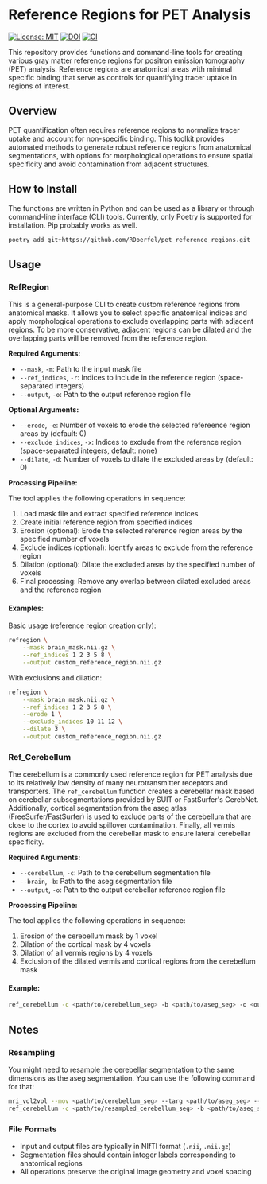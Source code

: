 # Reference Regions for PET Analysis
[![License: MIT](https://img.shields.io/badge/License-MIT-yellow.svg)](./LICENSE)
[![DOI](https://zenodo.org/badge/DOI/10.5281/zenodo.15496253.svg)](https://doi.org/10.5281/zenodo.15496253)
[![CI](https://github.com/RDoerfel/pet_reference_regions/actions/workflows/CI.yml/badge.svg)](https://github.com/RDoerfel/pet_reference_regions/actions/workflows/CI.yml)

This repository provides functions and command-line tools for creating various gray matter reference regions for positron emission tomography (PET) analysis. Reference regions are anatomical areas with minimal specific binding that serve as controls for quantifying tracer uptake in regions of interest.

## Overview

PET quantification often requires reference regions to normalize tracer uptake and account for non-specific binding. This toolkit provides automated methods to generate robust reference regions from anatomical segmentations, with options for morphological operations to ensure spatial specificity and avoid contamination from adjacent structures.

## How to Install

The functions are written in Python and can be used as a library or through command-line interface (CLI) tools. Currently, only Poetry is supported for installation. Pip probably works as well.

```bash
poetry add git+https://github.com/RDoerfel/pet_reference_regions.git
```

## Usage

### RefRegion

This is a general-purpose CLI to create custom reference regions from anatomical masks. It allows you to select specific anatomical indices and apply morphological operations to exclude overlapping parts with adjacent regions. To be more conservative, adjacent regions can be dilated and the overlapping parts will be removed from the reference region.

**Required Arguments:**

- `--mask`, `-m`: Path to the input mask file
- `--ref_indices`, `-r`: Indices to include in the reference region (space-separated integers)
- `--output`, `-o`: Path to the output reference region file

**Optional Arguments:**

- `--erode`, `-e`: Number of voxels to erode the selected refereence region areas by (default: 0)
- `--exclude_indices`, `-x`: Indices to exclude from the reference region (space-separated integers, default: none)
- `--dilate`, `-d`: Number of voxels to dilate the excluded areas by (default: 0)

**Processing Pipeline:**

The tool applies the following operations in sequence:

1. Load mask file and extract specified reference indices
2. Create initial reference region from specified indices
3. Erosion (optional): Erode the selected reference region areas by the specified number of voxels
4. Exclude indices (optional): Identify areas to exclude from the reference region
5. Dilation (optional): Dilate the excluded areas by the specified number of voxels
6. Final processing: Remove any overlap between dilated excluded areas and the reference region

#### Examples:

Basic usage (reference region creation only):
```bash
refregion \
    --mask brain_mask.nii.gz \
    --ref_indices 1 2 3 5 8 \
    --output custom_reference_region.nii.gz
```

With exclusions and dilation:
```bash
refregion \
    --mask brain_mask.nii.gz \
    --ref_indices 1 2 3 5 8 \
    --erode 1 \
    --exclude_indices 10 11 12 \
    --dilate 3 \
    --output custom_reference_region.nii.gz
```

### Ref_Cerebellum

The cerebellum is a commonly used reference region for PET analysis due to its relatively low density of many neurotransmitter receptors and transporters. The `ref_cerebellum` function creates a cerebellar mask based on cerebellar subsegmentations provided by SUIT or FastSurfer's CerebNet. Additionally, cortical segmentation from the aseg atlas (FreeSurfer/FastSurfer) is used to exclude parts of the cerebellum that are close to the cortex to avoid spillover contamination. Finally, all vermis regions are excluded from the cerebellar mask to ensure lateral cerebellar specificity.

**Required Arguments:**

- `--cerebellum`, `-c`: Path to the cerebellum segmentation file
- `--brain`, `-b`: Path to the aseg segmentation file  
- `--output`, `-o`: Path to the output cerebellar reference region file

**Processing Pipeline:**

The tool applies the following operations in sequence:

1. Erosion of the cerebellum mask by 1 voxel
2. Dilation of the cortical mask by 4 voxels
3. Dilation of all vermis regions by 4 voxels
4. Exclusion of the dilated vermis and cortical regions from the cerebellum mask

#### Example:

```bash
ref_cerebellum -c <path/to/cerebellum_seg> -b <path/to/aseg_seg> -o <output_path>
```

## Notes

### Resampling
You might need to resample the cerebellar segmentation to the same dimensions as the aseg segmentation. You can use the following command for that:

```bash
mri_vol2vol --mov <path/to/cerebellum_seg> --targ <path/to/aseg_seg> --regheader --o <path/to/resampled_cerebellum_seg> --interp nearest
ref_cerebellum -c <path/to/resampled_cerebellum_seg> -b <path/to/aseg_seg> -o <path/to/refregion>
```

### File Formats

- Input and output files are typically in NIfTI format (`.nii`, `.nii.gz`)
- Segmentation files should contain integer labels corresponding to anatomical regions
- All operations preserve the original image geometry and voxel spacing